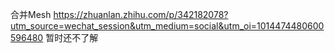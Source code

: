 合并Mesh https://zhuanlan.zhihu.com/p/342182078?utm_source=wechat_session&utm_medium=social&utm_oi=1014474480600596480 暂时还不了解

